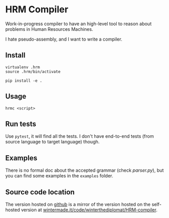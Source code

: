 HRM Compiler
============

Work-in-progress compiler to have an high-level tool
to reason about problems in Human Resources Machines.

I hate pseudo-assembly, and I want to write a compiler.

## Install

```
virtualenv .hrm
source .hrm/bin/activate

pip install -e .
```

## Usage

`hrmc <script>`

## Run tests

Use `pytest`, it will find all the tests.
I don't have end-to-end tests (from source language to target language) though.

## Examples

There is no formal doc about the accepted grammar (check _parser.py_),
but you can find some examples in the `examples` folder.

## Source code location

The version hosted on [github](https://github.com/alfateam123/hrm-compiler) is a mirror of the version hosted on
the self-hosted version at [wintermade.it/code/winterthediplomat/HRM-compiler](https://wintermade.it/code/winterthediplomat/HRM-compiler).

